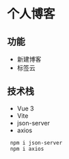 # 个人博客 
## 功能
- 新建博客
- 标签云

## 技术栈
- Vue 3 
- Vite
- json-server
- axios

```text
 npm i json-server
 npm i axios